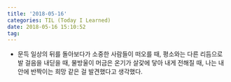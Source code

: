 ```yaml
---
title: '2018-05-16'
categories: TIL (Today I Learned)
date: 2018-05-16 15:10:52
tag:
---
```


- 문득 일상의 뒤를 돌아보다가 소중한 사람들이 떠오를 때, 평소와는 다른 리듬으로 발 걸음을 내딛을 때, 물방울이 머금은 온기가 살갗에 닿아 내게 전해질 때, 나는 내 안에 반짝이는 희망 같은 걸 발견했다고 생각했다.